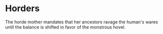 # Horders
The horde mother mandates that her ancestors ravage the human's wares until the balance is shifted in favor of the monstrous hovel.
